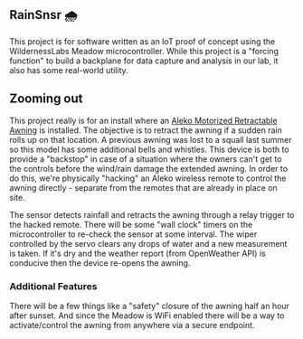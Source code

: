 ﻿## RainSnsr 🌧️

This project is for software written as an IoT proof of concept using the WildernessLabs Meadow microcontroller. While this project is a "forcing function" to build a backplane for data capture and analysis in our lab, it also has some real-world utility.

## Zooming out

This project really is for an install where an [Aleko Motorized Retractable Awning](https://www.alekoproducts.com/outdoor-living/awnings/motorized-awnings) is installed. The objective is to retract the awning if a sudden rain rolls up on that location. A previous awning was lost to a squall last summer so this model has some additional bells and whistles. This device is both to provide a "backstop" in case of a situation where the owners can't get to the controls before the wind/rain damage the extended awning. In order to do this, we're physically "hacking" an Aleko wireless remote to control the awning directly - separate from the remotes that are already in place on site.

The sensor detects rainfall and retracts the awning through a relay trigger to the hacked remote. There will be some "wall clock" timers on the microcontroller to re-check the sensor at some interval. The wiper controlled by the servo clears any drops of water and a new measurement is taken. If it's dry and the weather report (from OpenWeather API) is conducive then the device re-opens the awning.

### Additional Features

There will be a few things like a "safety" closure of the awning half an hour after sunset. And since the Meadow is WiFi enabled there will be a way to activate/control the awning from anywhere via a secure endpoint. 
